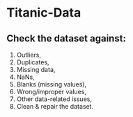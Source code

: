 # Titanic-Data

## Check the dataset against:
1. Outliers,
2. Duplicates,
3. Missing data,
4. NaNs,
5. Blanks (missing values),
6. Wrong/improper values,
7. Other data-related issues,
8. Clean & repair the dataset.
